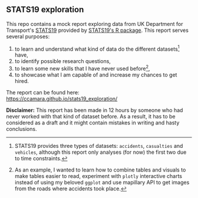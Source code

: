 ## STATS19  exploration

This repo contains a mock report exploring data from UK Department for Transport's [STATS19](https://data.gov.uk/dataset/cb7ae6f0-4be6-4935-9277-47e5ce24a11f/road-safety-data) provided by [STATS19's R package](https://docs.ropensci.org/stats19/). This report serves several purposes:

1. to learn and understand what kind of data do the different datasets[^datasets] have,
2. to identify possible research questions,
3. to learn some new skills that I have never used before[^new-things],
4. to showcase what I am capable of and increase my chances to get hired.

The report can be found here: https://ccamara.github.io/stats19_exploration/

**Disclaimer:** This report has been made in 12 hours by someone who had never worked with that kind of dataset before. As a result, it has to be considered as a draft and it might contain mistakes in writing and hasty conclusions.

[^datasets]: STATS19 provides three types of datasets: `accidents`, `casualties` and `vehicles`, although this report only analyses (for now) the first two due to time constraints.

[^new-things]: As an example, I wanted to learn how to combine tables and visuals to make tables easier to read, experiment with `plotly` interactive charts instead of using my beloved `ggplot` and use mapillary API to get images from the roads where accidents took place.